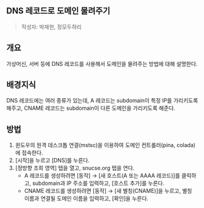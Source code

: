 DNS 레코드로 도메인 물려주기
----

> 작성자: 박재현, 정모두하리

## 개요
가상머신, 서버 등에 DNS 레코드를 사용해서 도메인을 물려주는 방법에 대해 설명한다.

## 배경지식
DNS 레코드에는 여러 종류가 있는데, A 레코드는 subdomain이 특정 IP를 가리키도록 해주고, CNAME 레코드는 subdomain이 다른 도메인을 가리키도록 해준다.

## 방법
1. 윈도우의 원격 데스크톱 연결(mstsc)을 이용하여 도메인 컨트롤러(pina, colada)에 접속한다.
1. [시작]을 누르고 [DNS]를 누른다.
1. [정방향 조희 영역] 탭을 열고, snucse.org 탭을 연다.
    - A 레코드를 생성하려면 [동작] &rarr; [새 호스트(A 또는 AAAA 레코드)]를 클릭하고, subdomain과 IP 주소를 입력하고, [호스트 추가]를 누른다.
    - CNAME 레코드를 생성하려면 [동작] &rarr; [새 별칭(CNAME)]을 누르고, 별칭 이름과 연결될 도메인 이름을 입력하고, [확인]을 누른다.

